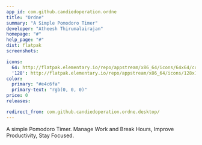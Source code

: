 ```yaml
---
app_id: com.github.candiedoperation.ordne
title: "Ordne"
summary: "A Simple Pomodoro Timer"
developer: "Atheesh Thirumalairajan"
homepage: "#"
help_page: "#"
dist: flatpak
screenshots:

icons:
  64: http://flatpak.elementary.io/repo/appstream/x86_64/icons/64x64/com.github.candiedoperation.ordne.png
  '128': http://flatpak.elementary.io/repo/appstream/x86_64/icons/128x128/com.github.candiedoperation.ordne.png
color:
  primary: "#e4c6fa"
  primary-text: "rgb(0, 0, 0)"
price: 0
releases:

redirect_from: com.github.candiedoperation.ordne.desktop/
---
```


A simple Pomodoro Timer. Manage Work and Break Hours, Improve Productivity, Stay Focused.